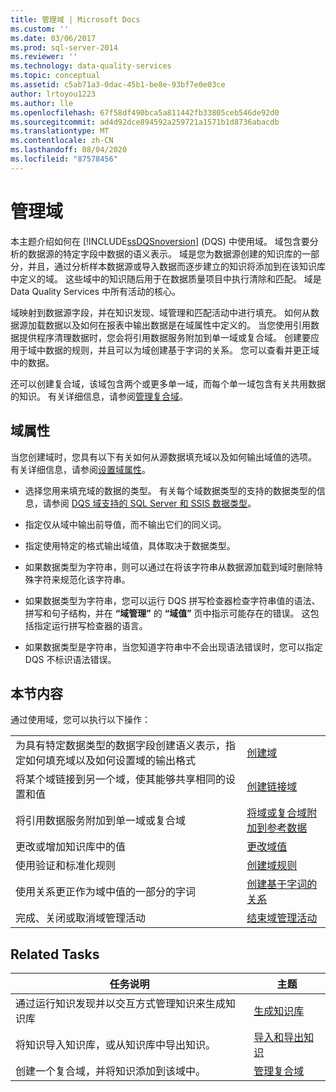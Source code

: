 ```yaml
---
title: 管理域 | Microsoft Docs
ms.custom: ''
ms.date: 03/06/2017
ms.prod: sql-server-2014
ms.reviewer: ''
ms.technology: data-quality-services
ms.topic: conceptual
ms.assetid: c5ab71a3-0dac-45b1-be8e-93bf7e0e03ce
author: lrtoyou1223
ms.author: lle
ms.openlocfilehash: 67f58df490bca5a811442fb33805ceb546de92d0
ms.sourcegitcommit: ad4d92dce894592a259721a1571b1d8736abacdb
ms.translationtype: MT
ms.contentlocale: zh-CN
ms.lasthandoff: 08/04/2020
ms.locfileid: "87578456"
---
```

# <a name="managing-a-domain"></a>管理域
  本主题介绍如何在 [!INCLUDE[ssDQSnoversion](../includes/ssdqsnoversion-md.md)] (DQS) 中使用域。 域包含要分析的数据源的特定字段中数据的语义表示。 域是您为数据源创建的知识库的一部分，并且，通过分析样本数据源或导入数据而逐步建立的知识将添加到在该知识库中定义的域。 这些域中的知识随后用于在数据质量项目中执行清除和匹配。 域是 Data Quality Services 中所有活动的核心。  
  
 域映射到数据源字段，并在知识发现、域管理和匹配活动中进行填充。 如何从数据源加载数据以及如何在报表中输出数据是在域属性中定义的。 当您使用引用数据提供程序清理数据时，您会将引用数据服务附加到单一域或复合域。 创建要应用于域中数据的规则，并且可以为域创建基于字词的关系。 您可以查看并更正域中的数据。  
  
 还可以创建复合域，该域包含两个或更多单一域，而每个单一域包含有关共用数据的知识。 有关详细信息，请参阅[管理复合域](../../2014/data-quality-services/managing-a-composite-domain.md)。  
  
## <a name="domain-properties"></a>域属性  
 当您创建域时，您具有以下有关如何从源数据填充域以及如何输出域值的选项。 有关详细信息，请参阅[设置域属性](../../2014/data-quality-services/set-domain-properties.md)。  
  
-   选择您用来填充域的数据的类型。 有关每个域数据类型的支持的数据类型的信息，请参阅 [DQS 域支持的 SQL Server 和 SSIS 数据类型](../../2014/data-quality-services/supported-sql-server-and-ssis-data-types-for-dqs-domains.md)。  
  
-   指定仅从域中输出前导值，而不输出它们的同义词。  
  
-   指定使用特定的格式输出域值，具体取决于数据类型。  
  
-   如果数据类型为字符串，则可以通过在将该字符串从数据源加载到域时删除特殊字符来规范化该字符串。  
  
-   如果数据类型为字符串，您可以运行 DQS 拼写检查器检查字符串值的语法、拼写和句子结构，并在 **“域管理”** 的 **“域值”** 页中指示可能存在的错误。 这包括指定运行拼写检查器的语言。  
  
-   如果数据类型是字符串，当您知道字符串中不会出现语法错误时，您可以指定 DQS 不标识语法错误。  
  
## <a name="in-this-section"></a>本节内容  
 通过使用域，您可以执行以下操作：  
  
|||  
|-|-|  
|为具有特定数据类型的数据字段创建语义表示，指定如何填充域以及如何设置域的输出格式|[创建域](../../2014/data-quality-services/create-a-domain.md)|  
|将某个域链接到另一个域，使其能够共享相同的设置和值|[创建链接域](../../2014/data-quality-services/create-a-linked-domain.md)|  
|将引用数据服务附加到单一域或复合域|[将域或复合域附加到参考数据](../../2014/data-quality-services/attach-a-domain-or-composite-domain-to-reference-data.md)|  
|更改或增加知识库中的值|[更改域值](../../2014/data-quality-services/change-domain-values.md)|  
|使用验证和标准化规则|[创建域规则](../../2014/data-quality-services/create-a-domain-rule.md)|  
|使用关系更正作为域中值的一部分的字词|[创建基于字词的关系](../../2014/data-quality-services/create-term-based-relations.md)|  
|完成、关闭或取消域管理活动|[结束域管理活动](../../2014/data-quality-services/end-the-domain-management-activity.md)|  
  
## <a name="related-tasks"></a>Related Tasks  
  
|任务说明|主题|  
|----------------------|-----------|  
|通过运行知识发现并以交互方式管理知识来生成知识库|[生成知识库](../../2014/data-quality-services/building-a-knowledge-base.md)|  
|将知识导入知识库，或从知识库中导出知识。|[导入和导出知识](../../2014/data-quality-services/importing-and-exporting-knowledge.md)|  
|创建一个复合域，并将知识添加到该域中。|[管理复合域](../../2014/data-quality-services/managing-a-composite-domain.md)|  
  
  
